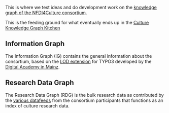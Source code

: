This is where we test ideas and do development work on the [knowledge graph of the NFDI4Culture consortium](https://nfdi4culture.de/resources/knowledge-graph.html).

This is the feeding ground for what eventually ends up in the [Culture Knowledge Graph Kitchen](https://gitlab.rlp.net/adwmainz/nfdi4culture/knowledge-graph/culture-kg-kitchen/)

## Information Graph

The Information Graph (IG) contains the general information about the consortium, based on the [LOD extension](https://github.com/digicademy/lod) for TYPO3 developed by the [Digital Academy in Mainz](https://www.adwmainz.de/digitalitaet/digitale-akademie.html).

## Research Data Graph

The Research Data Graph (RDG) is the bulk research data as contributed by the [various datafeeds](https://nfdi4culture.de/go/sparql-data-portals) from the consortium participants that functions as an index of culture research data. 
